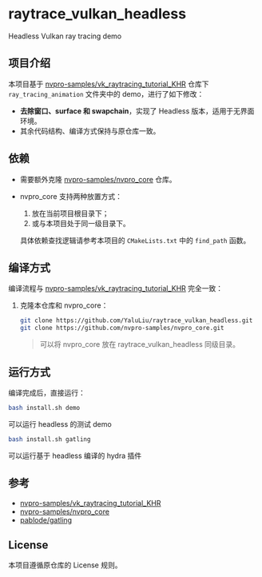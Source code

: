# raytrace_vulkan_headless

Headless Vulkan ray tracing demo

## 项目介绍

本项目基于 [nvpro-samples/vk_raytracing_tutorial_KHR](https://github.com/nvpro-samples/vk_raytracing_tutorial_KHR) 仓库下 `ray_tracing_animation` 文件夹中的 demo，进行了如下修改：

- **去除窗口、surface 和 swapchain**，实现了 Headless 版本，适用于无界面环境。
- 其余代码结构、编译方式保持与原仓库一致。

## 依赖

- 需要额外克隆 [nvpro-samples/nvpro_core](https://github.com/nvpro-samples/nvpro_core) 仓库。
- nvpro_core 支持两种放置方式：

  1. 放在当前项目根目录下；
  2. 或与本项目处于同一级目录下。

  具体依赖查找逻辑请参考本项目的 `CMakeLists.txt` 中的 `find_path` 函数。

## 编译方式

编译流程与 [nvpro-samples/vk_raytracing_tutorial_KHR](https://github.com/nvpro-samples/vk_raytracing_tutorial_KHR) 完全一致：

1. 克隆本仓库和 nvpro_core：

   ```bash
   git clone https://github.com/YaluLiu/raytrace_vulkan_headless.git
   git clone https://github.com/nvpro-samples/nvpro_core.git
   ```

   > 可以将 nvpro_core 放在 raytrace_vulkan_headless 同级目录。

## 运行方式

编译完成后，直接运行：

```bash
bash install.sh demo
```

可以运行 headless 的测试 demo

```bash
bash install.sh gatling
```

可以运行基于 headless 编译的 hydra 插件

## 参考

- [nvpro-samples/vk_raytracing_tutorial_KHR](https://github.com/nvpro-samples/vk_raytracing_tutorial_KHR)
- [nvpro-samples/nvpro_core](https://github.com/nvpro-samples/nvpro_core)
- [pablode/gatling](https://github.com/pablode/gatling.git)

## License

本项目遵循原仓库的 License 规则。
